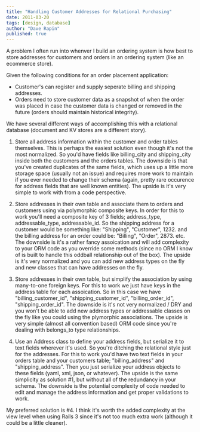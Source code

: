 ```yaml
---
title: "Handling Customer Addresses for Relational Purchasing"
date: 2011-03-20
tags: [design, database]
author: "Dave Rapin"
published: true
---
```


A problem I often run into whenver I build an ordering system is how best to store addresses for customers and orders in an ordering system (like an ecommerce store).

Given the following conditions for an order placement application:

* Customer's can register and supply seperate billing and shipping addresses.
* Orders need to store customer data as a snapshot of when the order was placed in case the customer data is changed or removed in the future (orders should maintain historical integrity).


We have several different ways of accomplishing this with a relational database (document and KV stores are a different story).

1. Store all address information within the customer and order tables themselves. This is perhaps the easiest solution even though it's not the most normalized. So you'd have fields like billing_city and shipping_city inside both the customers and the orders tables. The downside is that you've created duplicates of the same fields, which uses up a little more storage space (usually not an issue) and requires more work to maintain if you ever needed to change their schema (again, pretty rare occurence for address fields that are well known entities). The upside is it's very simple to work with from a code perspective.

2. Store addresses in their own table and associate them to orders and customers using via polymorphic composite keys. In order for this to work you'll need a composite key of 3 fields; address_type, addressable_type, addressable_id. So the shipping address for a customer would be something like: "Shipping", "Customer", 1232. and the billing address for an order could be: "Billing", "Order", 2873. etc. The downside is it's a rather fancy assoication and will add complexity to your ORM code as you override some methods (since no ORM I know of is built to handle this oddball relationship out of the box). The upside is it's very normalized and you can add new address types on the fly and new classes that can have addresses on the fly.

3. Store addresses in their own table, but simplify the association by using many-to-one foreign keys. For this to work we just have keys in the address table for each assoication. So in this case we have "billing_customer_id", "shipping_customer_id", "billing_order_id", "shipping_order_id". The downside is it's not very normalized / DRY and you won't be able to add new address types or addressable classes on the fly like you could using the plymorphic associations. The upside is very simple (almost all convention based) ORM code since you're dealing with belongs_to type relationships.

4. Use an Address class to define your address fields, but serialize it to text fields wherever it's used. So you're ditching the relational style just for the addresses. For this to work you'd have two text fields in your orders table and your customers table; "billing_address" and "shipping_address". Then you just serialize your address objects to these fields (yaml, xml, json, or whatever). The upside is the same simplicity as solution #1, but without all of the redundancy in your schema. The downside is the potential complexity of code needed to edit and manage the address information and get proper validations to work.

My preferred solution is #4. I think it's worth the added complexity at the view level when using Rails 3 since it's not too much extra work (although it could be a little cleaner).

